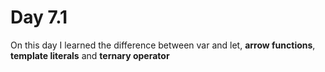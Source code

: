 # Day 7.1

On this day I learned the difference between var and let, **arrow functions**, **template literals** and **ternary operator** 
